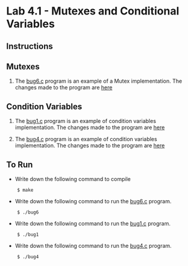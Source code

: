 Lab 4.1 - Mutexes and Conditional Variables
===========================================

Instructions
--------------

Mutexes
-------
1. The [bug6.c](https://github.com/memoherreraacosta/ap-labs/tree/master/labs/lab4.1/bug6.c) program is an example of a Mutex implementation.
    The changes made to the program are [here](https://github.com/memoherreraacosta/ap-labs/commit/e5ee19e426c39a27eaa28512535b1eee17809fba)
 

Condition Variables
-------------------
1. The [bug1.c](https://github.com/memoherreraacosta/ap-labs/tree/master/labs/lab4.1/bug1.c) program is an example of condition variables implementation.
    The changes made to the program are [here](https://github.com/memoherreraacosta/ap-labs/commit/6bbb5644e4131e51aee8ff5ef16609e6a1abc19a)
 
2. The [bug4.c](https://github.com/memoherreraacosta/ap-labs/tree/master/labs/lab4.1/bug4.c) program is an example of condition variables implementation.
    The changes made to the program are [here](https://github.com/memoherreraacosta/ap-labs/commit/41e26ffdc6694f0420ae35db982fd08f6bdb218d)


To Run 
-------------------

- Write down the following command to compile

```
    $ make
```

- Write down the following command to run the [bug6.c](https://github.com/memoherreraacosta/ap-labs/tree/master/labs/lab4.1/bug6.c) program. 

```
    $ ./bug6
```

- Write down the following command to run the [bug1.c](https://github.com/memoherreraacosta/ap-labs/tree/master/labs/lab4.1/bug1.c) program. 

```
    $ ./bug1
```

- Write down the following command to run the [bug4.c](https://github.com/memoherreraacosta/ap-labs/tree/master/labs/lab4.1/bug4.c) program. 

```
    $ ./bug4
```
